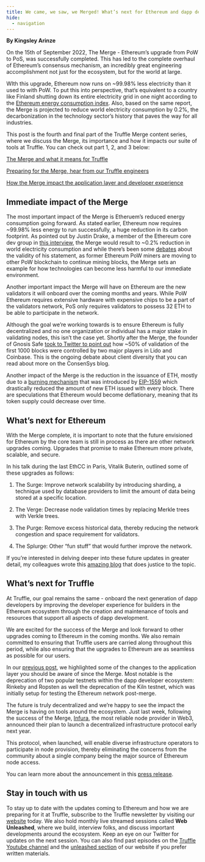 ```yaml
---
title: We came, we saw, we Merged! What’s next for Ethereum and dapp developer experience at Truffle
hide:
  - navigation
---
```


**By Kingsley Arinze**

On the 15th of September 2022, The Merge - Ethereum’s upgrade from PoW to PoS, was successfully completed. This has led to the complete overhaul of Ethereum’s consensus mechanism, an incredibly great engineering accomplishment not just for the ecosystem, but for the world at large.

WIth this upgrade, Ethereum now runs on ~99.98% less electricity than it used to with PoW. To put this into perspective, that’s equivalent to a country like Finland shutting down its entire electricity grid in one night according to the [Ethereum energy consumption index](https://digiconomist.net/ethereum-energy-consumption). Also, based on the same report, the Merge is projected to reduce world electricity consumption by 0.2%, the decarbonization in the technology sector’s history that paves the way for all industries. 

This post is the fourth and final part of the Truffle Merge content series, where we discuss the Merge, its importance and how it impacts our suite of tools at Truffle. You can check out part 1, 2, and 3 below: 

[The Merge and what it means for Truffle](https://trufflesuite.com/blog/the-merge-and-what-it-means-for-truffle)

[Preparing for the Merge, hear from our Truffle engineers](https://trufflesuite.com/blog/preparing-for-the-merge-hear-from-our-truffle-engineers)

[How the Merge impact the application layer and developer experience](https://trufflesuite.com/blog/how-the-merge-impacts-the-application-layer-and-developer-experience)

## Immediate impact of the Merge

The most important impact of the Merge is Etheruem’s reduced energy consumption going forward. As stated earlier, Ethereum now requires ~99.98% less energy to run successfully, a huge reduction in its carbon footprint. As pointed out by Justin Drake, a member of the Ethereum core dev group in [this interview](https://www.coindesk.com/tech/2022/09/15/the-ethereum-merge-is-done-did-it-work), the Merge would result to ~0.2% reduction in world electricity consumption and while there’s been some [debates](https://www.coindesk.com/layer2/2022/09/19/did-the-ethereum-merge-drop-worldwide-electricity-consumption-by-02) about the validity of his statement, as former Ethereum PoW miners are moving to other PoW blockchain to continue mining blocks, the Merge sets an example for how technologies can become less harmful to our immediate environment. 

Another important impact the Merge will  have on Ethereum are the new validators it will onboard over the coming months and years. While PoW Ethereum requires extensive hardware with expensive chips to be a part of the validators network, PoS only requires validators to possess 32 ETH to be able to participate in the network.

Although the goal we’re working towards is to ensure  Ethereum is fully decentralized and no one organization or individual has a major stake in validating nodes, this isn’t the case yet. Shortly after the Merge, the founder of Gnosis Safe [took to Twitter to point out](https://twitter.com/koeppelmann/status/1570436882483523585?s=20&t=nhd4W81nd_mMZ9vDyPL5FQ) how ~50% of validation of the first 1000 blocks were controlled by two major players in Lido and Coinbase. This is the ongoing debate about client diversity that you can read about more on the ConsenSys blog. 

Another impact of the Merge is the reduction in the issuance of ETH, mostly due to a [burning mechanism](https://www.coindesk.com/layer2/2022/01/05/the-state-of-ethereums-fee-market) that was introduced by [EIP-1559](https://github.com/ethereum/EIPs/blob/master/EIPS/eip-1559.md) which drastically reduced the amount of new ETH issued with every block. There are speculations that Ethereum would become deflationary, meaning that its token supply could decrease over time.

## What’s next for Ethereum

With the Merge complete, it is important to note that the future envisioned for Ethereum by the core team is still in process as there are other network upgrades coming. Upgrades that promise to make Ethereum more private, scalable, and secure.

In his talk during the last EthCC in Paris, Vitalik Buterin, outlined some of these upgrades as follows:

1. The Surge: Improve network scalability by introducing sharding, a technique used by database providers to limit the amount of data being stored at a specific location.

2. The Verge: Decrease node validation times by replacing Merkle trees with Verkle trees.

3. The Purge: Remove excess historical data, thereby reducing the network congestion and space requirement for validators.

4. The Splurge: Other “fun stuff” that would further improve the network.

If you’re interested in delving deeper into these future updates in greater detail, my colleagues wrote this [amazing blog](https://consensys.net/blog/news/the-merge-is-done-whats-next-for-the-ethereum-ecosystem) that does justice to the topic.

## What’s next for Truffle

At Truffle, our goal remains the same - onboard the next generation of dapp developers by improving the developer experience for builders in the Ethereum ecosystem through the  creation and maintenance of tools and resources that support all aspects of dapp development. 

We are excited for the success of the Merge and look forward to other upgrades coming to Ethereum in the coming months. We also remain committed to ensuring that Truffle users are carried along throughout this period, while also ensuring that the upgrades to Ethereum are as seamless as possible for our users.

In our [previous post](https://trufflesuite.com/blog/how-the-merge-impacts-the-application-layer-and-developer-experience), we highlighted some of the changes to the application layer you should be aware of since the Merge. Most notable is the deprecation of two popular testnets within the dapp developer ecosystem: Rinkeby and Ropsten as well the deprecation of the Kiln testnet, which was initially setup for testing the Ethereum network post-merge.

The future is truly decentralized and we’re happy to see the impact the Merge is having on tools around the ecosystem. Just last week, following the success of the Merge, [Infura](http://infura.io), the most reliable node provider in Web3, announced their plan to launch a decentralized infrastructure protocol early next year. 

This protocol, when launched, will enable diverse infrastructure operators to participate in node provision, thereby eliminating the concerns from the community about a single company being the major source of Ethereum node access.

You can learn more about the announcement in this [press release](https://consensys.net/blog/press-release/infura-announces-plan-to-foster-a-decentralized-infrastructure-ecosystem).

## Stay in touch with us

To stay up to date with the updates coming to Ethereum and how we are preparing for it at Truffle, subscribe to the Truffle newsletter by visiting our [website](https://trufflesuite.com) today. We also hold monthly live streamed sessions called **Web Unleashed**, where we build, interview folks, and discuss important developments around the ecosystem. Keep an eye on our Twitter for updates on the next session. You can also find past episodes on the [Truffle Youtube channel](https://www.youtube.com/c/TruffleSuite) and the [unleashed section](https://trufflesuite.com/unleashed) of our website if you prefer written materials.